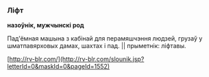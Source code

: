 ### Ліфт
**назоўнік, мужчынскі род**

Пад'ёмная машына з кабінай для перамяшчэння людзей, грузаў у шматпавярховых дамах, шахтах і пад. || прыметнік: ліфтавы.

<a rel="author">[http://rv-blr.com/](http://rv-blr.com/slounik.jsp?letterId=0&maskId=0&pageId=1552)</a>
